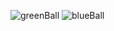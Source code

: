 
![greenBall](https://user-images.githubusercontent.com/52084580/169314459-7c143fa7-6622-4b74-b1c2-75e70f4b59b9.JPG)
![blueBall](https://user-images.githubusercontent.com/52084580/169314567-3e3438be-ed40-4792-84ce-e18dca1a11f0.JPG)
